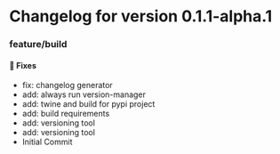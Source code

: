 # Changelog for version 0.1.1-alpha.1

### feature/build
#### 🐛 Fixes
- fix: changelog generator
- add: always run version-manager
- add: twine and build for pypi project
- add: build requirements
- add: versioning tool
- add: versioning tool
- Initial Commit
